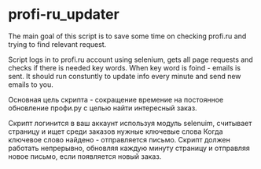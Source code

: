 # profi-ru_updater
The main goal of this script is to save some time on checking profi.ru and trying to find relevant request.

Script logs in to profi.ru account using selenium, gets all page requests and checks if there is needed key words.
When key word is foind - emails is sent.
It should run constuntly to update info every minute and send new emails to you.

Основная цель скрипта - сокращение времение на постоянное обновление профи.ру с целью найти интересный заказ.

Скрипт логинится в ваш аккаунт используя модуль selenuim, считывает страницу и ищет среди заказов нужные ключевые слова
Когда ключевое слово найдено - отправляется письмо.
Скрипт должен работать непрерывно, обновляя каждую минуту страницу и отправляя новое письмо, если появляется новый заказ.
